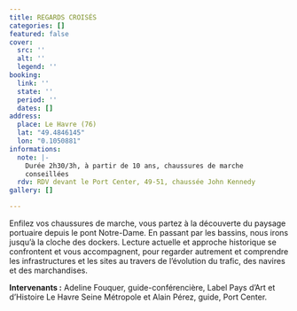 ```yaml
---
title: REGARDS CROISÉS
categories: []
featured: false
cover:
  src: ''
  alt: ''
  legend: ''
booking:
  link: ''
  state: ''
  period: ''
  dates: []
address:
  place: Le Havre (76)
  lat: "49.4846145"
  lon: "0.1050881"
informations:
  note: |-
    Durée 2h30/3h, à partir de 10 ans, chaussures de marche
    conseillées
  rdv: RDV devant le Port Center, 49-51, chaussée John Kennedy
gallery: []

---
```

Enfilez vos chaussures de marche, vous partez à la découverte du paysage portuaire depuis le pont Notre-Dame. En passant par les bassins, nous irons jusqu’à la cloche des dockers. Lecture actuelle et approche historique se confrontent et vous accompagnent, pour regarder autrement et comprendre les infrastructures et les sites au travers de l’évolution du trafic, des navires et des marchandises.

**Intervenants :** Adeline Fouquer, guide-conférencière, Label Pays d’Art et d’Histoire Le Havre Seine Métropole et Alain Pérez, guide, Port Center.